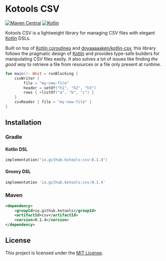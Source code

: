 # Kotools CSV

[![Maven Central](https://img.shields.io/maven-central/v/io.github.kotools/csv)](https://search.maven.org/artifact/io.github.kotools/csv)
[![Kotlin](https://img.shields.io/badge/kotlin-1.5.31-blue.svg?logo=kotlin)][kotlin]

Kotools CSV is a lightweight library for managing CSV files with
elegant [Kotlin] DSLs.

Built on top
of [Kotlin coroutines](https://github.com/Kotlin/kotlinx.coroutines)
and [doyaaaaaken/kotlin-csv](https://github.com/doyaaaaaken/kotlin-csv), this
library follows the pragmatic design of [Kotlin] and provides type-safe builders
for manipulating CSV files easily. It also solves a lot of issues like finding
_the good way_ to retrieve a file from resources or a file only present at
runtime.

```kotlin
fun main(): Unit = runBlocking {
    csvWriter {
        file = "my-new-file"
        header = setOf("h1", "h2", "h3")
        rows { +listOf("a", "b", "c") }
    }
    csvReader { file = "my-new-file" }
}
```

## Installation

### Gradle

#### Kotlin DSL

```kotlin
implementation("io.github.kotools:csv:0.1.4")
```

#### Groovy DSL

```groovy
implementation 'io.github.kotools:csv:0.1.4'
```

### Maven

```xml
<dependency>
    <groupId>io.github.kotools</groupId>
    <artifactId>csv</artifactId>
    <version>0.1.4</version>
</dependency>
```

## License

This project is licensed under
the [MIT License](https://choosealicense.com/licenses/mit).

<!-- Links -->

[kotlin]: https://kotlinlang.org
